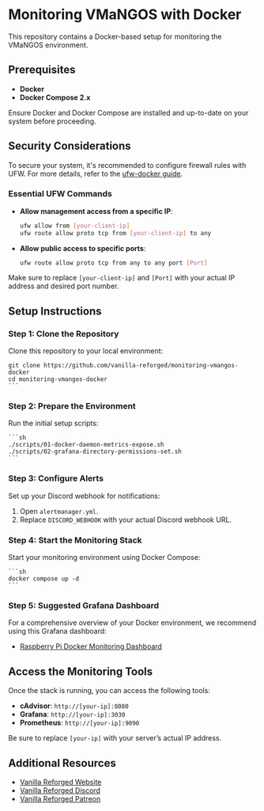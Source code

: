 # Monitoring VMaNGOS with Docker

This repository contains a Docker-based setup for monitoring the VMaNGOS environment.

## Prerequisites

- **Docker**
- **Docker Compose 2.x**

Ensure Docker and Docker Compose are installed and up-to-date on your system before proceeding.

## Security Considerations

To secure your system, it's recommended to configure firewall rules with UFW. For more details, refer to the [ufw-docker guide](https://github.com/chaifeng/ufw-docker).

### Essential UFW Commands

- **Allow management access from a specific IP**:
    ```sh
    ufw allow from [your-client-ip]
    ufw route allow proto tcp from [your-client-ip] to any
    ```

- **Allow public access to specific ports**:
    ```sh
    ufw route allow proto tcp from any to any port [Port]
    ```

Make sure to replace `[your-client-ip]` and `[Port]` with your actual IP address and desired port number.

## Setup Instructions

### Step 1: Clone the Repository

Clone this repository to your local environment:


    git clone https://github.com/vanilla-reforged/monitoring-vmangos-docker
    cd monitoring-vmangos-docker
    ```

### Step 2: Prepare the Environment

Run the initial setup scripts:

    ```sh
    ./scripts/01-docker-daemon-metrics-expose.sh
    ./scripts/02-grafana-directory-permissions-set.sh
    ```

### Step 3: Configure Alerts

Set up your Discord webhook for notifications:

1. Open `alertmanager.yml`.
2. Replace `DISCORD_WEBHOOK` with your actual Discord webhook URL.

### Step 4: Start the Monitoring Stack

Start your monitoring environment using Docker Compose:

    ```sh
    docker compose up -d
    ```

### Step 5: Suggested Grafana Dashboard

For a comprehensive overview of your Docker environment, we recommend using this Grafana dashboard:

- [Raspberry Pi Docker Monitoring Dashboard](https://grafana.com/grafana/dashboards/15120-raspberry-pi-docker-monitoring/)

## Access the Monitoring Tools

Once the stack is running, you can access the following tools:

- **cAdvisor**: `http://[your-ip]:8080`
- **Grafana**: `http://[your-ip]:3030`
- **Prometheus**: `http://[your-ip]:9090`

Be sure to replace `[your-ip]` with your server’s actual IP address.

## Additional Resources

- [Vanilla Reforged Website](https://vanillareforged.org/)
- [Vanilla Reforged Discord](https://discord.gg/KkkDV5zmPb)
- [Vanilla Reforged Patreon](https://www.patreon.com/vanillareforged)
